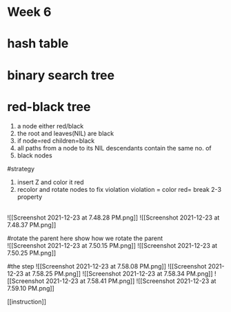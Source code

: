 # Week 6

# hash table

# binary search tree

# red-black tree

1. a node either red/black
2. the root and leaves(NIL) are black
3. if node=red children=black
4. all paths from a node to its NIL descendants contain the same no. of 
5. black nodes

#strategy 
1. insert Z and color it red
2. recolor and rotate nodes to fix violation
violation = color red= break 2-3 property
<br/>
![[Screenshot 2021-12-23 at 7.48.28 PM.png]]
![[Screenshot 2021-12-23 at 7.48.37 PM.png]]
<br/>

#rotate the parent
here show how we rotate the parent
<br/>
![[Screenshot 2021-12-23 at 7.50.15 PM.png]]
![[Screenshot 2021-12-23 at 7.50.25 PM.png]]
<br/>

#the step
![[Screenshot 2021-12-23 at 7.58.08 PM.png]]
![[Screenshot 2021-12-23 at 7.58.25 PM.png]]
![[Screenshot 2021-12-23 at 7.58.34 PM.png]]
![[Screenshot 2021-12-23 at 7.58.41 PM.png]]
![[Screenshot 2021-12-23 at 7.59.10 PM.png]]

[[instruction]]